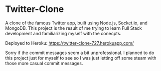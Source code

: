 # Twitter-Clone
A clone of the famous Twitter app, built using Node.js, Socket.io, and MongoDB. This project is the result of me trying to learn Full Stack development and familiarizing myself with the conecpts.

Deployed to Heroku: https://twitter-clone-727.herokuapp.com/

Sorry if the commit messages seem a bit unprofessional. I planned to do this project just for myself to see so I was just letting off some steam with those more casual commit messages.
